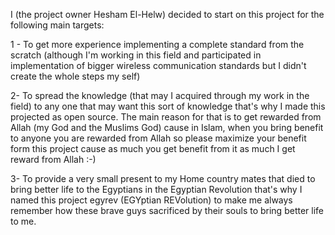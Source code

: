 I (the project owner Hesham El-Helw) decided to start on this project for the following main targets:

1 - To get more experience implementing a complete standard from the scratch (although I'm working in this field and participated in implementation of bigger wireless communication standards but I didn't create the whole steps my self)

2- To spread the knowledge (that may I acquired through my work in the field) to any one that may want this sort of knowledge that's why I made this projected as open source. The main reason for that is to get rewarded from Allah (my God and the Muslims God) cause in Islam, when you bring benefit to anyone you are rewarded from Allah so please maximize your benefit form this project cause as much you get benefit from it as much I get reward from Allah :-)

3- To provide a very small present to my Home country mates that died to bring better life to the Egyptians in the Egyptian Revolution that's why I named this project egyrev (EGYptian REVolution) to make me always remember how these brave guys sacrificed by their souls to bring better life to me.